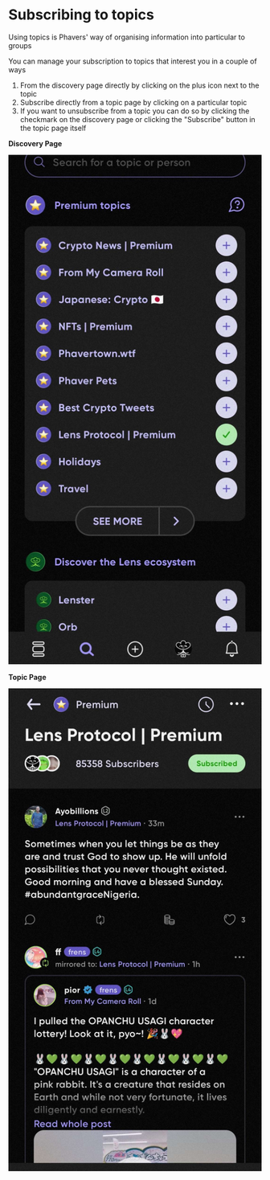 # Subscribing to topics

Using topics is Phavers' way of organising information into particular to groups&#x20;

You can manage your subscription to topics that interest you in a couple of ways

1. From the discovery page directly by clicking on the plus icon next to the topic
2. Subscribe directly from a topic page by clicking on a particular topic
3. If you want to unsubscribe from a topic you can do so by clicking the checkmark on the discovery page or clicking the "Subscribe" button in the topic page itself

**Discovery Page**

![](../../../.gitbook/assets/image.png)

**Topic Page**

![](<../../../.gitbook/assets/image (1).png>)
